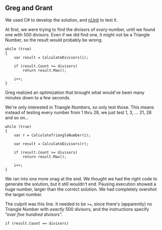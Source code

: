## Greg and Grant

We used C# to develop the solution, and [nUnit](http://www.nunit.org/) to test it.

At first, we were trying to find the divisors of _every_ number, until we found one with 500 divisors. Even if we did find one, it might not be a Triangle Number, so the result would probably be wrong.

    while (true)
    {
        var result = CalculateDivisors(i);

        if (result.Count >= divisors)
            return result.Max();

        i++;
    }

Greg realized an optimization that brought what would've been many minutes down to a few seconds.

We're only interested in Triangle Numbers, so only test those. This means instead of testing every number from 1 thru 28, we just test 1, 3, ... 21, 28 and so on...

    while (true)
    {
        var r = CalculateTriangleNumber(i);

        var result = CalculateDivisors(r);

        if (result.Count >= divisors)
            return result.Max();

        i++;
    }

We ran into one more snag at the end. We thought we had the right code to generate the solution, but it still wouldn't end. Pausing execution showed a huge number, larger than the correct solution. We had completely overshot the target number.

The culprit was this line. It needed to be `>=`, since there's (apparently) no Triangle Number with _exactly_ 500 divisors, and the instructions specify _"over five hundred divisors"_.

    if (result.Count == divisors)
